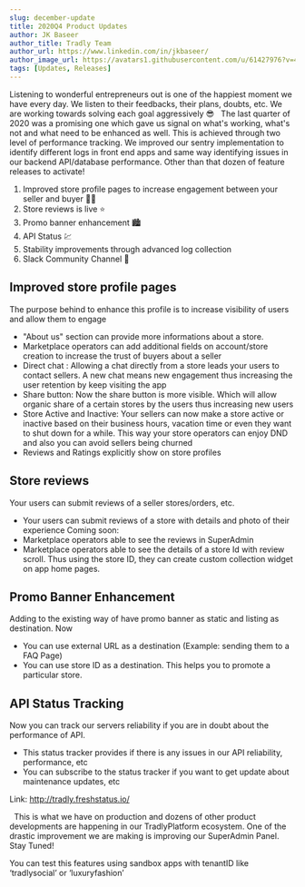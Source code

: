 ```yaml
---
slug: december-update
title: 2020Q4 Product Updates
author: JK Baseer
author_title: Tradly Team
author_url: https://www.linkedin.com/in/jkbaseer/
author_image_url: https://avatars1.githubusercontent.com/u/61427976?v=4 
tags: [Updates, Releases]
---
```


Listening to wonderful entrepreneurs out is one of the happiest moment we have every day. We listen to their feedbacks, their plans, doubts, etc. We are working towards solving each goal aggressively 😎
 
The last quarter of 2020 was a promising one which gave us signal on what's working, what's not and what need to be enhanced as well. This is achieved through two level of performance tracking. We improved our sentry implementation to identify different logs in front end apps and same way identifying issues in our backend API/database performance. Other than that dozen of feature releases to activate! 

1. Improved store profile pages to increase engagement between your seller and buyer 👩‍🎨
2. Store reviews is live ⭐️
3. Promo banner enhancement 🏙
4. API Status 💹
5. Stability improvements through advanced log collection
6. Slack Community Channel 💬

## Improved store profile pages
The purpose behind to enhance this profile is to increase visibility of users and allow them to engage
* "About us" section can provide more informations about a store.
* Marketplace operators can add additional fields on account/store creation to increase the trust of buyers about a seller
* Direct chat : Allowing a chat directly from a store leads your users to contact sellers. A new chat means new engagement thus increasing the user retention by keep visiting the app
* Share button: Now the share button is more visible. Which will allow organic share of a certain stores by the users thus increasing new users
* Store Active and Inactive: Your sellers can now make a store active or inactive based on their business hours, vacation time or even they want to shut down for a while. This way your store operators can enjoy DND and also you can avoid sellers being churned
* Reviews and Ratings explicitly show on store profiles

## Store reviews
Your users can submit reviews of a seller stores/orders, etc.
* Your users can submit reviews of a store with details and photo of their experience
Coming soon:
* Marketplace operators able to see the reviews in SuperAdmin
* Marketplace operators able to see the details of a store Id with review scroll. Thus using the store ID, they can create custom collection widget on app home pages.

## Promo Banner Enhancement
Adding to the existing way of have promo banner as static and listing as destination. Now
* You can use external URL as a destination (Example: sending them to a FAQ Page)
* You can use store ID as a destination. This helps you to promote a particular store. 

## API Status Tracking 
Now you can track our servers reliability if you are in doubt about the performance of API.
* This status tracker provides if there is any issues in our API reliability, performance, etc
* You can subscribe to the status tracker if you want to get update about maintenance updates, etc

Link: http://tradly.freshstatus.io/

 
This is what we have on production and dozens of other product developments are happening in our TradlyPlatform ecosystem. One of the drastic improvement we are making is improving our SuperAdmin Panel. Stay Tuned! 

You can test this features using sandbox apps with tenantID like ‘tradlysocial’ or ‘luxuryfashion’